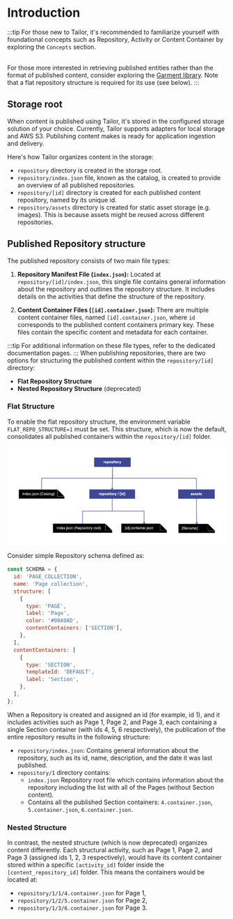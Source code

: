 # Introduction

:::tip
For those new to Tailor, it's recommended to familiarize yourself with
foundational concepts such as Repository, Activity or Content Container by 
exploring the `Concepts` section.

\
For those more interested in retrieving published entities rather than 
the format of published content, consider exploring the 
[Garment library](https://github.com/underscope/garment). Note that a flat 
repository structure is required for its use (see below).
:::

## Storage root

When content is published using Tailor, it's stored in the configured storage 
solution of your choice. Currently, Tailor supports adapters for local 
storage and AWS S3. Publishing content makes is ready for application 
ingestion and delivery.

Here's how Tailor organizes content in the storage:

- `repository` directory is created in the storage root.
- `repository/index.json` file, known as the catalog, is created to provide
  an overview of all published repositories.
- `repository/[id]` directory is created for each published content
  repository, named by its unique id.
- `repository/assets` directory is created for static asset storage 
  (e.g. images). This is because assets might be reused across different 
  repositories.

## Published Repository structure

The published repository consists of two main file types:

1. **Repository Manifest File (`index.json`):** Located at 
   `repository/[id]/index.json`, this single file contains general
   information about the repository and outlines the repository structure.
   It includes details on the activities  that define the structure of 
   the repository.

1. **Content Container Files (`[id].container.json`):** There are multiple 
   content container files, named `[id].container.json`, where `id` corresponds
   to the published content containers primary key. These files contain the
   specific content and metadata for each container.

:::tip
For additional information on these file types, refer to the dedicated 
documentation pages.
:::
When publishing repositories, there are two options for structuring
the published content within the `repository/[id]` directory:

- **Flat Repository Structure**
- **Nested Repository Structure** (deprecated)

### Flat Structure

To enable the flat repository structure, the environment variable 
`FLAT_REPO_STRUCTURE=1` must be set. This structure, which is now the default,
consolidates all published containers within the `repository/[id]` 
folder.

![Flat publishing structure](../../assets/flat_repository_structure.png)

Consider simple Repository schema defined as:

```js
const SCHEMA = {
  id: 'PAGE_COLLECTION',
  name: 'Page collection',
  structure: [
    {
      type: 'PAGE',
      label: 'Page',
      color: '#08A9AD',
      contentContainers: ['SECTION'],
    },
  ],
  contentContainers: [
    {
      type: 'SECTION',
      templateId: 'DEFAULT',
      label: 'Section',
    },
  ],
};
```

When a Repository is created and assigned an id (for example, id 1), 
and it includes activities such as Page 1, Page 2, and Page 3, each containing 
a single Section container (with ids 4, 5, 6 respectively), the publication of 
the entire repository results in the following structure:

- `repository/index.json`: Contains general information about the repository,
  such as its id, name, description, and the date it was last published.
- `repository/1` directory contains:
  - `index.json` Repository root file which contains information about the
  repository including the list with all of the Pages 
  (without Section content).
  - Contains all the published Section containers: 
  `4.container.json`, `5.container.json`, `6.container.json`.

### Nested Structure

In contrast, the nested structure (which is now deprecated) organizes content
differently. Each structural activity, such as Page 1, Page 2, and Page 3
(assigned ids 1, 2, 3 respectively), would have its content container stored
within a specific `[activity_id]` folder inside the `[content_repository_id]`
folder. This means the containers would be located at:
- `repository/1/1/4.container.json` for Page 1,
- `repository/1/2/5.container.json` for Page 2,
- `repository/1/3/6.container.json` for Page 3.

